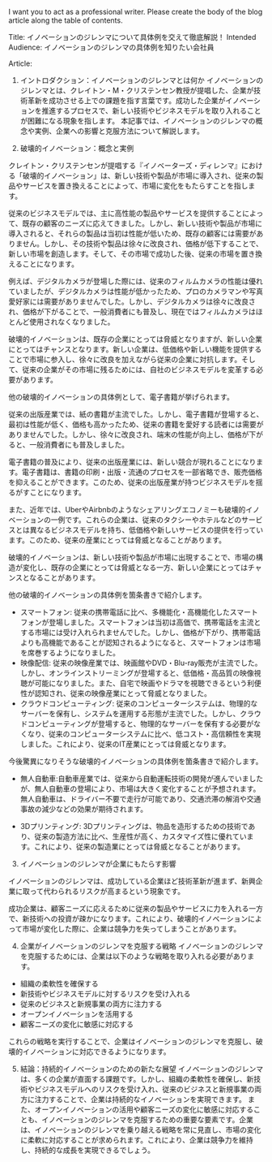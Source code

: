I want you to act as a professional writer.
Please create the body of the blog article along the table of contents.




Title: イノベーションのジレンマについて具体例を交えて徹底解説！
Intended Audience: イノベーションのジレンマの具体例を知りたい会社員

Article:
1. イントロダクション：イノベーションのジレンマとは何か
イノベーションのジレンマとは、クレイトン・M・クリステンセン教授が提唱した、企業が技術革新を成功させる上での課題を指す言葉です。成功した企業がイノベーションを推進するプロセスで、新しい技術やビジネスモデルを取り入れることが困難になる現象を指します。
本記事では、イノベーションのジレンマの概念や実例、企業への影響と克服方法について解説します。

2. 破壊的イノベーション：概念と実例

クレイトン・クリステンセンが提唱する『イノベーターズ・ディレンマ』における「破壊的イノベーション」は、新しい技術や製品が市場に導入され、従来の製品やサービスを置き換えることによって、市場に変化をもたらすことを指します。

従来のビジネスモデルでは、主に高性能の製品やサービスを提供することによって、既存の顧客のニーズに応えてきました。しかし、新しい技術や製品が市場に導入されると、それらの製品は当初は性能が低いため、既存の顧客には需要がありません。しかし、その技術や製品は徐々に改良され、価格が低下することで、新しい市場を創造します。そして、その市場で成功した後、従来の市場を置き換えることになります。

例えば、デジタルカメラが登場した際には、従来のフィルムカメラの性能は優れていましたが、デジタルカメラは性能が低かったため、プロのカメラマンや写真愛好家には需要がありませんでした。しかし、デジタルカメラは徐々に改良され、価格が下がることで、一般消費者にも普及し、現在ではフィルムカメラはほとんど使用されなくなりました。

破壊的イノベーションは、既存の企業にとっては脅威となりますが、新しい企業にとってはチャンスとなります。新しい企業は、低価格や新しい機能を提供することで市場に参入し、徐々に改良を加えながら従来の企業に対抗します。そして、従来の企業がその市場に残るためには、自社のビジネスモデルを変革する必要があります。

他の破壊的イノベーションの具体例として、電子書籍が挙げられます。

従来の出版産業では、紙の書籍が主流でした。しかし、電子書籍が登場すると、最初は性能が低く、価格も高かったため、従来の書籍を愛好する読者には需要がありませんでした。しかし、徐々に改良され、端末の性能が向上し、価格が下がると、一般消費者にも普及しました。

電子書籍の普及により、従来の出版産業には、新しい競合が現れることになります。電子書籍は、書籍の印刷・出版・流通のプロセスを一部省略でき、販売価格を抑えることができます。このため、従来の出版産業が持つビジネスモデルを揺るがすことになります。

また、近年では、UberやAirbnbのようなシェアリングエコノミーも破壊的イノベーションの一例です。これらの企業は、従来のタクシーやホテルなどのサービスとは異なるビジネスモデルを持ち、低価格や新しいサービスの提供を行っています。このため、従来の産業にとっては脅威となることがあります。

破壊的イノベーションは、新しい技術や製品が市場に出現することで、市場の構造が変化し、既存の企業にとっては脅威となる一方、新しい企業にとってはチャンスとなることがあります。

他の破壊的イノベーションの具体例を箇条書きで紹介します。

- スマートフォン: 従来の携帯電話に比べ、多機能化・高機能化したスマートフォンが登場しました。スマートフォンは当初は高価で、携帯電話を主流とする市場には受け入れられませんでした。しかし、価格が下がり、携帯電話よりも高機能であることが認知されるようになると、スマートフォンは市場を席巻するようになりました。
- 映像配信: 従来の映像産業では、映画館やDVD・Blu-ray販売が主流でした。しかし、オンラインストリーミングが登場すると、低価格・高品質の映像視聴が可能になりました。また、自宅で映画やドラマを視聴できるという利便性が認知され、従来の映像産業にとって脅威となりました。
- クラウドコンピューティング: 従来のコンピューターシステムは、物理的なサーバーを保有し、システムを運用する形態が主流でした。しかし、クラウドコンピューティングが登場すると、物理的なサーバーを保有する必要がなくなり、従来のコンピューターシステムに比べ、低コスト・高信頼性を実現しました。これにより、従来のIT産業にとっては脅威となります。

今後驚異になりそうな破壊的イノベーションの具体例を箇条書きで紹介します。

- 無人自動車:自動車産業では、従来から自動運転技術の開発が進んでいましたが、無人自動車の登場により、市場は大きく変化することが予想されます。無人自動車は、ドライバー不要で走行が可能であり、交通渋滞の解消や交通事故の減少などの効果が期待されます。

- 3Dプリンティング: 3Dプリンティングは、物品を造形するための技術であり、従来の製造方法に比べ、生産性が高く、カスタマイズ性に優れています。これにより、従来の製造業にとっては脅威となることがあります。

3. イノベーションのジレンマが企業にもたらす影響

イノベーションのジレンマは、成功している企業ほど技術革新が進まず、新興企業に取って代わられるリスクが高まるという現象です。

成功企業は、顧客ニーズに応えるために従来の製品やサービスに力を入れる一方で、新技術への投資が疎かになります。これにより、破壊的イノベーションによって市場が変化した際に、企業は競争力を失ってしまうことがあります。

4. 企業がイノベーションのジレンマを克服する戦略
イノベーションのジレンマを克服するためには、企業は以下のような戦略を取り入れる必要があります。

- 組織の柔軟性を確保する
- 新技術やビジネスモデルに対するリスクを受け入れる
- 従来のビジネスと新規事業の両方に注力する
- オープンイノベーションを活用する
- 顧客ニーズの変化に敏感に対応する

これらの戦略を実行することで、企業はイノベーションのジレンマを克服し、破壊的イノベーションに対応できるようになります。

5. 結論：持続的イノベーションのための新たな展望
イノベーションのジレンマは、多くの企業が直面する課題です。しかし、組織の柔軟性を確保し、新技術やビジネスモデルへのリスクを受け入れ、従来のビジネスと新規事業の両方に注力することで、企業は持続的なイノベーションを実現できます。
また、オープンイノベーションの活用や顧客ニーズの変化に敏感に対応することも、イノベーションのジレンマを克服するための重要な要素です。企業は、イノベーションのジレンマを乗り越える戦略を常に見直し、市場の変化に柔軟に対応することが求められます。これにより、企業は競争力を維持し、持続的な成長を実現できるでしょう。

